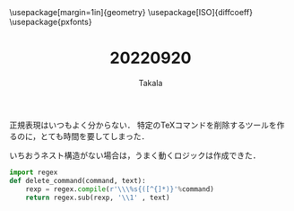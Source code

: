 ﻿---
title: 20220920
yesterday: 20220919
tomorrow: 20220921
days: 998
author: Takala
header-includes:
  - \usepackage[margin=1in]{geometry}
  - \usepackage[ISO]{diffcoeff}
  - \usepackage{pxfonts}
---



正規表現はいつもよく分からない．
特定のTeXコマンドを削除するツールを作るのに，とても時間を要してしまった．

いちおうネスト構造がない場合は，うまく動くロジックは作成できた．


```python
import regex
def delete_command(command, text):
    rexp = regex.compile(r'\\\%s{([^{]*)}'%command)
    return regex.sub(rexp, '\\1' , text)
```

